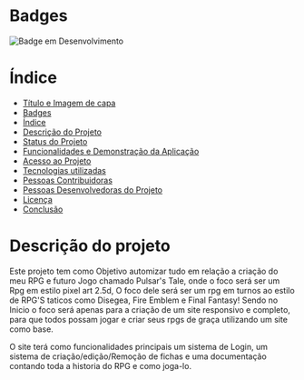 # Badges
![Badge em Desenvolvimento](http://img.shields.io/static/v1?label=STATUS&message=EM%20DESENVOLVIMENTO&color=GREEN&style=for-the-badge)

# Índice 

* [Título e Imagem de capa](#Título-e-Imagem-de-capa)
* [Badges](#badges)
* [Índice](#índice)
* [Descrição do Projeto](#descrição-do-projeto)
* [Status do Projeto](#status-do-Projeto)
* [Funcionalidades e Demonstração da Aplicação](#funcionalidades-e-demonstração-da-aplicação)
* [Acesso ao Projeto](#acesso-ao-projeto)
* [Tecnologias utilizadas](#tecnologias-utilizadas)
* [Pessoas Contribuidoras](#pessoas-contribuidoras)
* [Pessoas Desenvolvedoras do Projeto](#pessoas-desenvolvedoras)
* [Licença](#licença)
* [Conclusão](#conclusão)

# Descrição do projeto

<p> Este projeto tem como Objetivo automizar tudo em relação a criação do meu RPG e futuro Jogo chamado Pulsar's Tale, onde o foco será ser um Rpg em estilo pixel art 2.5d, O foco dele será ser um rpg em turnos ao estilo de RPG'S taticos como Disegea, Fire Emblem e Final Fantasy! Sendo no Inicio o foco será apenas para a criação de um site responsivo e completo, para que todos possam jogar e criar seus rpgs de graça utilizando um site como base.</p>
<p>O site terá como funcionalidades principais um sistema de Login, um sistema de criação/edição/Remoção de fichas e uma documentação contando toda a historia do RPG e como joga-lo.</p>
